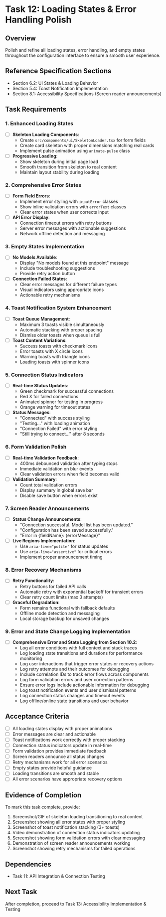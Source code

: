 # Task 12: Loading States & Error Handling Polish

## Overview
Polish and refine all loading states, error handling, and empty states throughout the configuration interface to ensure a smooth user experience.

## Reference Specification Sections
- Section 6.2: UI States & Loading Behavior
- Section 5.4: Toast Notification Implementation
- Section 8.1: Accessibility Specifications (Screen reader announcements)

## Task Requirements

### 1. Enhanced Loading States
- [ ] **Skeleton Loading Components**:
  - Create `src/components/ui/SkeletonLoader.tsx` for form fields
  - Create card skeleton with proper dimensions matching real cards
  - Implement pulse animation using `animate-pulse` class
- [ ] **Progressive Loading**:
  - Show skeleton during initial page load
  - Smooth transition from skeleton to real content
  - Maintain layout stability during loading

### 2. Comprehensive Error States
- [ ] **Form Field Errors**:
  - Implement error styling with `inputError` classes
  - Show inline validation errors with `errorText` classes
  - Clear error states when user corrects input
- [ ] **API Error Display**:
  - Connection timeout errors with retry buttons
  - Server error messages with actionable suggestions
  - Network offline detection and messaging

### 3. Empty States Implementation
- [ ] **No Models Available**:
  - Display "No models found at this endpoint" message
  - Include troubleshooting suggestions
  - Provide retry action button
- [ ] **Connection Failed States**:
  - Clear error messages for different failure types
  - Visual indicators using appropriate icons
  - Actionable retry mechanisms

### 4. Toast Notification System Enhancement
- [ ] **Toast Queue Management**:
  - Maximum 3 toasts visible simultaneously
  - Automatic stacking with proper spacing
  - Dismiss older toasts when queue is full
- [ ] **Toast Content Variations**:
  - Success toasts with checkmark icons
  - Error toasts with X circle icons
  - Warning toasts with triangle icons
  - Loading toasts with spinner icons

### 5. Connection Status Indicators
- [ ] **Real-time Status Updates**:
  - Green checkmark for successful connections
  - Red X for failed connections
  - Animated spinner for testing in progress
  - Orange warning for timeout states
- [ ] **Status Messages**:
  - "Connected" with success styling
  - "Testing..." with loading animation
  - "Connection Failed" with error styling
  - "Still trying to connect..." after 8 seconds

### 6. Form Validation Polish
- [ ] **Real-time Validation Feedback**:
  - 400ms debounced validation after typing stops
  - Immediate validation on blur events
  - Clear validation errors when field becomes valid
- [ ] **Validation Summary**:
  - Count total validation errors
  - Display summary in global save bar
  - Disable save button when errors exist

### 7. Screen Reader Announcements
- [ ] **Status Change Announcements**:
  - "Connection successful. Model list has been updated."
  - "Configuration has been saved successfully."
  - "Error in {fieldName}: {errorMessage}"
- [ ] **Live Regions Implementation**:
  - Use `aria-live="polite"` for status updates
  - Use `aria-live="assertive"` for critical errors
  - Implement proper announcement timing

### 8. Error Recovery Mechanisms
- [ ] **Retry Functionality**:
  - Retry buttons for failed API calls
  - Automatic retry with exponential backoff for transient errors
  - Clear retry count limits (max 3 attempts)
- [ ] **Graceful Degradation**:
  - Form remains functional with fallback defaults
  - Offline mode detection and messaging
  - Local storage backup for unsaved changes

### 9. Error and State Change Logging Implementation
- [ ] **Comprehensive Error and State Logging from Section 10.2**:
  - Log all error conditions with full context and stack traces
  - Log loading state transitions and durations for performance monitoring
  - Log user interactions that trigger error states or recovery actions
  - Log retry attempts and their outcomes for debugging
  - Include correlation IDs to track error flows across components
  - Log form validation errors and user correction patterns
  - Ensure error logs include actionable information for debugging
  - Log toast notification events and user dismissal patterns
  - Log connection status changes and timeout events
  - Log offline/online state transitions and user behavior

## Acceptance Criteria
- [ ] All loading states display with proper animations
- [ ] Error messages are clear and actionable
- [ ] Toast notifications work correctly with proper stacking
- [ ] Connection status indicators update in real-time
- [ ] Form validation provides immediate feedback
- [ ] Screen readers announce all status changes
- [ ] Retry mechanisms work for all error scenarios
- [ ] Empty states provide helpful guidance
- [ ] Loading transitions are smooth and stable
- [ ] All error scenarios have appropriate recovery options

## Evidence of Completion
To mark this task complete, provide:
1. Screenshot/GIF of skeleton loading transitioning to real content
2. Screenshot showing all error states with proper styling
3. Screenshot of toast notification stacking (3+ toasts)
4. Video demonstration of connection status indicators updating
5. Screenshot showing form validation errors with clear messaging
6. Demonstration of screen reader announcements working
7. Screenshot showing retry mechanisms for failed operations

## Dependencies
- Task 11: API Integration & Connection Testing

## Next Task
After completion, proceed to Task 13: Accessibility Implementation & Testing